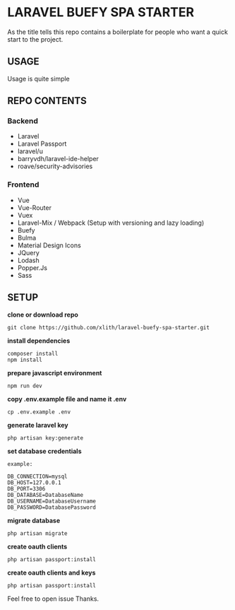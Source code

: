 # LARAVEL BUEFY SPA STARTER
As the title tells this repo contains a boilerplate for people who want a quick start to the project.
## USAGE
Usage is quite simple
## REPO CONTENTS
### Backend
* Laravel
* Laravel Passport
* laravel/u
* barryvdh/laravel-ide-helper
* roave/security-advisories
### Frontend
* Vue
* Vue-Router
* Vuex
* Laravel-Mix / Webpack (Setup with versioning and lazy loading)
* Buefy
* Bulma
* Material Design Icons
* JQuery
* Lodash
* Popper.Js
* Sass

## SETUP
**clone or download repo**
```shell script
git clone https://github.com/xlith/laravel-buefy-spa-starter.git 
```
**install dependencies**
```shell script
composer install
npm install 
```
**prepare javascript environment**
```shell script
npm run dev
```
**copy .env.example file and name it .env**
```shell script
cp .env.example .env
```
**generate laravel key**
```shell script
php artisan key:generate
```
**set database credentials**
```shell script
example:

DB_CONNECTION=mysql
DB_HOST=127.0.0.1
DB_PORT=3306
DB_DATABASE=DatabaseName
DB_USERNAME=DatabaseUsername
DB_PASSWORD=DatabasePassword
```
**migrate database**
```shell script
php artisan migrate
```
**create oauth clients**
```shell script
php artisan passport:install
```
**create oauth clients and keys**
```shell script
php artisan passport:install
```

Feel free to open issue 
Thanks.
